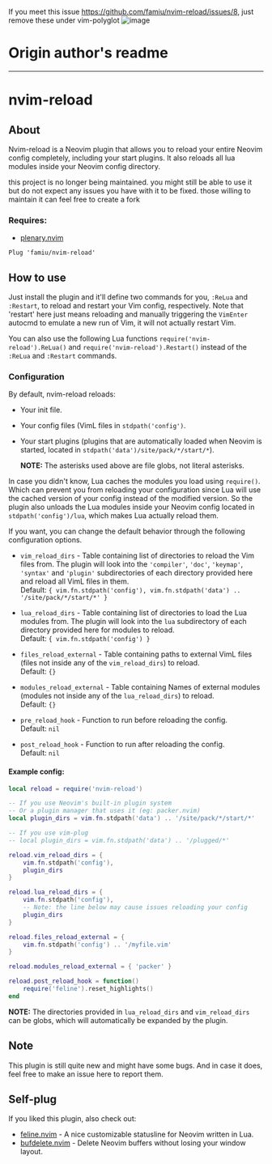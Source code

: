 If you meet this issue https://github.com/famiu/nvim-reload/issues/8,
just remove these under vim-polyglot
![image](https://user-images.githubusercontent.com/53520949/160841723-d0cf07f7-95fc-46b3-b855-9526910ef686.png)


# Origin author's readme
---
# nvim-reload
## About
Nvim-reload is a Neovim plugin that allows you to reload your entire Neovim config completely,
including your start plugins.
It also reloads all lua modules inside your Neovim config directory.

this project is no longer being maintained.
you might still be able to use it but do not expect any issues you have with it to be fixed.
    those willing to maintain it can feel free to create a fork

### Requires:
* [plenary.nvim](https://github.com/nvim-lua/plenary.nvim)

```
Plug 'famiu/nvim-reload'
```

## How to use
Just install the plugin and it'll define two commands for you,
`:ReLua` and `:Restart`,
to reload and restart your Vim config, respectively.
Note that 'restart' here just means reloading and
manually triggering the `VimEnter` autocmd to emulate a new run of Vim, it will not actually restart Vim.

You can also use the following Lua functions `require('nvim-reload').ReLua()` and `require('nvim-reload').Restart()` 
instead of the `:ReLua` and `:Restart` commands.

### Configuration
By default, nvim-reload reloads:
* Your init file.
* Your config files (VimL files in `stdpath('config')`. 
* Your start plugins
    (plugins that are automatically loaded when Neovim is started,
    located in `stdpath('data')/site/pack/*/start/*`).

    **NOTE:** The asterisks used above are file globs, not literal asterisks.

In case you didn't know,
    Lua caches the modules you load using `require()`.
    Which can prevent you from reloading your configuration since
        Lua will use the cached version of your config instead of the modified version.
    So the plugin also unloads the Lua modules inside your Neovim config located in `stdpath('config')/lua`,
        which makes Lua actually reload them.

If you want, you can change the default behavior through the following configuration options.

* `vim_reload_dirs` - Table containing list of directories to reload the Vim files from. The plugin will look into the `'compiler'`, `'doc'`, `'keymap'`, `'syntax'` and `'plugin'` subdirectories of each directory provided here and reload all VimL files in them.<br>Default: `{ vim.fn.stdpath('config'), vim.fn.stdpath('data') .. '/site/pack/*/start/*' }`

* `lua_reload_dirs` - Table containing list of directories to load the Lua modules from. The plugin will look into the `lua` subdirectory of each directory provided here for modules to reload.<br>Default: `{ vim.fn.stdpath('config') }`

* `files_reload_external` - Table containing paths to external VimL files (files not inside any of the `vim_reload_dirs`) to reload.<br>Default: `{}`

* `modules_reload_external` - Table containing Names of external modules (modules not inside any of the `lua_reload_dirs`) to reload.<br>Default: `{}`

* `pre_reload_hook` - Function to run before reloading the config.
<br>Default: `nil`

* `post_reload_hook` - Function to run after reloading the config.
<br>Default: `nil`

#### Example config:
```lua
local reload = require('nvim-reload')

-- If you use Neovim's built-in plugin system
-- Or a plugin manager that uses it (eg: packer.nvim)
local plugin_dirs = vim.fn.stdpath('data') .. '/site/pack/*/start/*'

-- If you use vim-plug
-- local plugin_dirs = vim.fn.stdpath('data') .. '/plugged/*'

reload.vim_reload_dirs = {
    vim.fn.stdpath('config'),
    plugin_dirs
}

reload.lua_reload_dirs = {
    vim.fn.stdpath('config'),
    -- Note: the line below may cause issues reloading your config
    plugin_dirs
}

reload.files_reload_external = {
    vim.fn.stdpath('config') .. '/myfile.vim'
}

reload.modules_reload_external = { 'packer' }

reload.post_reload_hook = function()
    require('feline').reset_highlights()
end
```

**NOTE:** The directories provided in `lua_reload_dirs` and `vim_reload_dirs` can be globs, which will automatically be expanded by the plugin.

## Note
This plugin is still quite new and might have some bugs. And in case it does, feel free to make an issue here to report them.

## Self-plug
If you liked this plugin, also check out:
- [feline.nvim](https://github.com/famiu/feline.nvim) - A nice customizable statusline for Neovim written in Lua.
- [bufdelete.nvim](https://github.com/famiu/bufdelete.nvim) - Delete Neovim buffers without losing your window layout.
